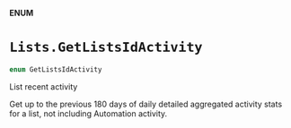 **ENUM**

# `Lists.GetListsIdActivity`

```swift
enum GetListsIdActivity
```

List recent activity

Get up to the previous 180 days of daily detailed aggregated activity stats for a list, not including Automation activity.
